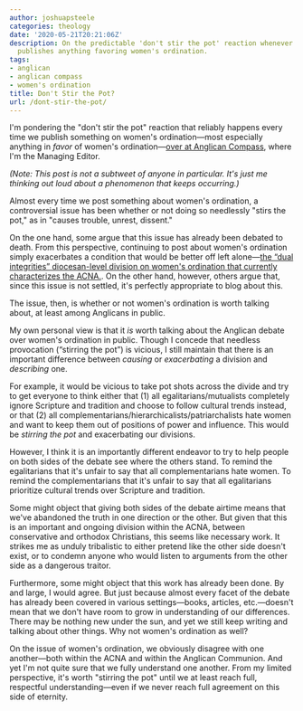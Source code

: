 ```yaml
---
author: joshuapsteele
categories: theology
date: '2020-05-21T20:21:06Z'
description: On the predictable 'don't stir the pot' reaction whenever Anglican Compass
  publishes anything favoring women's ordination.
tags:
- anglican
- anglican compass
- women's ordination
title: Don't Stir the Pot?
url: /dont-stir-the-pot/
---
```


I'm pondering the "don't stir the pot" reaction that reliably happens every time we publish something on women's ordination—most especially anything in *favor* of women's ordination—[over at Anglican Compass](https://anglicancompass.com/), where I'm the Managing Editor.

*(Note: This post is not a subtweet of anyone in particular. It's just me thinking out loud about a phenomenon that keeps occurring.)*

Almost every time we post something about women's ordination, a controversial issue has been whether or not doing so needlessly "stirs the pot," as in "causes trouble, unrest, dissent."

On the one hand, some argue that this issue has already been debated to death. From this perspective, continuing to post about women's ordination simply exacerbates a condition that would be better off left alone—[the “dual integrities” diocesan-level division on women's ordination that currently characterizes the ACNA.](https://anglicancompass.com/want-to-learn-more-about-womens-ordination-debates-within-anglicanism-start-with-these-resources/). On the other hand, however, others argue that, since this issue is not settled, it's perfectly appropriate to blog about this.

The issue, then, is whether or not women's ordination is worth talking about, at least among Anglicans in public.

My own personal view is that it *is* worth talking about the Anglican debate over women's ordination in public. Though I concede that needless provocation (“stirring the pot”) is vicious, I still maintain that there is an important difference between *causing* or *exacerbating* a division and *describing* one.

For example, it would be vicious to take pot shots across the divide and try to get everyone to think either that (1) all egalitarians/mutualists completely ignore Scripture and tradition and choose to follow cultural trends instead, or that (2) all complementarians/hierarchicalists/patriarchalists hate women and want to keep them out of positions of power and influence. This would be *stirring the pot* and exacerbating our divisions.

However, I think it is an importantly different endeavor to try to help people on both sides of the debate see where the others stand. To remind the egalitarians that it's unfair to say that all complementarians hate women. To remind the complementarians that it's unfair to say that all egalitarians prioritize cultural trends over Scripture and tradition.

Some might object that giving both sides of the debate airtime means that we've abandoned the truth in one direction or the other. But given that this is an important and ongoing division within the ACNA, between conservative and orthodox Christians, this seems like necessary work. It strikes me as unduly tribalistic to either pretend like the other side doesn't exist, or to condemn anyone who would listen to arguments from the other side as a dangerous traitor.

Furthermore, some might object that this work has already been done. By and large, I would agree. But just because almost every facet of the debate has already been covered in various settings—books, articles, etc.—doesn't mean that we don't have room to grow in understanding of our differences. There may be nothing new under the sun, and yet we still keep writing and talking about other things. Why not women's ordination as well?

On the issue of women's ordination, we obviously disagree with one another—both within the ACNA and within the Anglican Communion. And yet I'm not quite sure that we fully understand one another. From my limited perspective, it's worth "stirring the pot" until we at least reach full, respectful understanding—even if we never reach full agreement on this side of eternity.